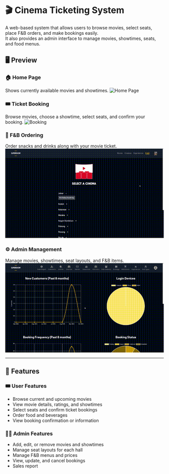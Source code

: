 # 🎬 Cinema Ticketing System
A web-based system that allows users to browse movies, select seats, place F&B orders, and make bookings easily.  
It also provides an admin interface to manage movies, showtimes, seats, and food menus.


## 🖥️ Preview

### 🏠 Home Page
Shows currently available movies and showtimes.
![Home Page](assets/home.gif)

### 🎟️ Ticket Booking
Browse movies, choose a showtime, select seats, and confirm your booking.
![Booking](assets/booking.gif)

### 🍿 F&B Ordering
Order snacks and drinks along with your movie ticket.
![F&B Order](assets/fnb.gif)

### ⚙️ Admin Management
Manage movies, showtimes, seat layouts, and F&B items.
![Admin Management](assets/admin.gif)

---

## 🚀 Features

### 🎟 User Features
- Browse current and upcoming movies
- View movie details, ratings, and showtimes
- Select seats and confirm ticket bookings
- Order food and beverages
- View booking confirmation or information

### 🧑‍💼 Admin Features
- Add, edit, or remove movies and showtimes
- Manage seat layouts for each hall
- Manage F&B menus and prices  
- View, update, and cancel bookings
- Sales report
